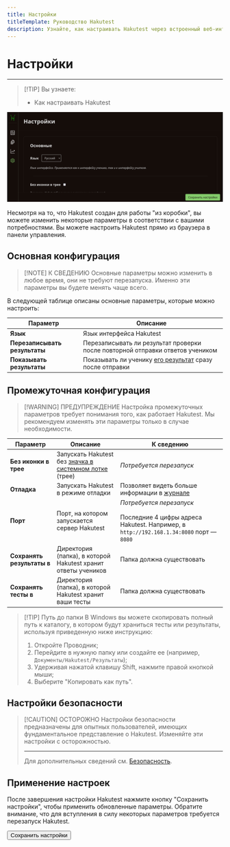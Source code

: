 ```yaml
---
title: Настройки
titleTemplate: Руководство Hakutest
description: Узнайте, как настраивать Hakutest через встроенный веб-интерфейс
---
```


# Настройки

---

> [!TIP] Вы узнаете:
>
> -   Как настраивать Hakutest

![Настройки](./img/settings.png)

Несмотря на то, что Hakutest создан для работы "из коробки", вы можете изменить
некоторые параметры в соответствии с вашими потребностями. Вы можете настроить
Hakutest прямо из браузера в панели управления.

## Основная конфигурация

> [!NOTE] К СВЕДЕНИЮ
> Основные параметры можно изменить в любое время, они не требуют перезапуска.
> Именно эти параметры вы будете менять чаще всего.

В следующей таблице описаны основные параметры, которые можно настроить:

| Параметр                      | Описание                                                                                                                |
| ----------------------------- | ----------------------------------------------------------------------------------------------------------------------- |
| **Язык**                      | Язык интерфейса Hakutest                                                                                                |
| **Перезаписывать результаты** | Перезаписывать ли результат проверки после повторной отправки ответов учеником                                          |
| **Показывать результаты**     | Показывать ли ученику [его результат](/ru/handbook/guide/06-student-perspective#показ-результатов) сразу после отправки |

## Промежуточная конфигурация

> [!WARNING] ПРЕДУПРЕЖДЕНИЕ
> Настройка промежуточных параметров требует понимания того, как работает
> Hakutest. Мы рекомендуем изменять эти параметры только в случае
> необходимости.

| Параметр                   | Описание                                                                                            | К сведению                                                                                                                    |
| -------------------------- | --------------------------------------------------------------------------------------------------- | ----------------------------------------------------------------------------------------------------------------------------- |
| **Без иконки в трее**      | Запускать Hakutest без [значка в системном лотке](/ru/handbook/guide/01-server#systray-icon) (трее) | _Потребуется перезапуск_                                                                                                      |
| **Отладка**                | Запускать Hakutest в режиме отладки                                                                 | Позволяет видеть больше информации в [журнале](/ru/handbook/advanced/05-log)                                                  |
| **Порт**                   | Порт, на котором запускается сервер Hakutest                                                        | _Потребуется перезапуск_<br><br>Последние 4 цифры адреса Hakutest. Например, в `http://192.168.1.34:8080` порт &mdash; `8080` |
| **Сохранять результаты в** | Директория (папка), в которой Hakutest хранит ответы учеников                                       | Папка должна существовать                                                                                                     |
| **Сохранять тесты в**      | Директория (папка), в которой Hakutest хранит ваши тесты                                            | Папка должна существовать                                                                                                     |

> [!TIP] Путь до папки
> В Windows вы можете скопировать полный путь к каталогу, в котором будут
> храниться тесты или результаты, используя приведенную ниже инструкцию:
>
> 1. Откройте Проводник;
> 2. Перейдите в нужную папку или создайте ее (например, `Документы/Hakutest/Результаты`);
> 3. Удерживая нажатой клавишу Shift, нажмите правой кнопкой мыши;
> 4. Выберите "Копировать как путь".

## Настройки безопасности

> [!CAUTION] ОСТОРОЖНО
> Настройки безопасности предназначены для опытных пользователей, имеющих
> фундаментальное представление о Hakutest. Изменяйте эти настройки с
> осторожностью.
>
> ---
>
> Для дополнительных сведений см. [Безопасность](/ru/handbook/advanced/01-security).

## Применение настроек

После завершения настройки Hakutest нажмите кнопку "Сохранить настройки", чтобы
применить обновленные параметры. Обратите внимание, что для вступления в силу
некоторых параметров требуется перезапуск Hakutest.

<button class="button button__primary">Сохранить настройки</button>
